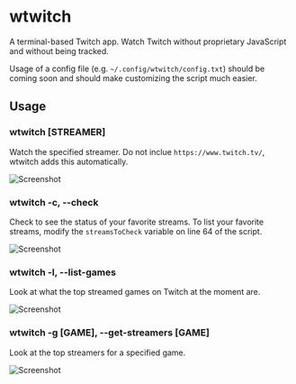 # wtwitch
A terminal-based Twitch app. Watch Twitch without proprietary JavaScript and without being tracked.

Usage of a config file (e.g. `~/.config/wtwitch/config.txt`) should be coming soon and should make customizing the script much easier.

## Usage
### wtwitch [STREAMER]
Watch the specified streamer. Do not inclue `https://www.twitch.tv/`, wtwitch adds this automatically.

![Screenshot](Images/Screenshot1.png)

### wtwitch -c, --check
Check to see the status of your favorite streams. To list your favorite streams, modify the `streamsToCheck` variable on line 64 of the script.

![Screenshot](Images/Screenshot2.png)

### wtwitch -l, --list-games
Look at what the top streamed games on Twitch at the moment are. 

![Screenshot](Images/Screenshot3.png)

### wtwitch -g [GAME], --get-streamers [GAME]
Look at the top streamers for a specified game.

![Screenshot](Images/Screenshot4.png)